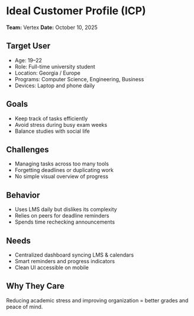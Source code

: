 # Ideal Customer Profile (ICP)
**Team:** Vertex 
**Date:** October 10, 2025

## Target User
- Age: 19–22  
- Role: Full-time university student  
- Location: Georgia / Europe  
- Programs: Computer Science, Engineering, Business  
- Devices: Laptop and phone daily

## Goals
- Keep track of tasks efficiently  
- Avoid stress during busy exam weeks  
- Balance studies with social life

## Challenges
- Managing tasks across too many tools  
- Forgetting deadlines or duplicating work  
- No simple visual overview of progress

## Behavior
- Uses LMS daily but dislikes its complexity  
- Relies on peers for deadline reminders  
- Spends time rechecking announcements

## Needs
- Centralized dashboard syncing LMS & calendars  
- Smart reminders and progress indicators  
- Clean UI accessible on mobile

## Why They Care
Reducing academic stress and improving organization = better grades and peace of mind.
